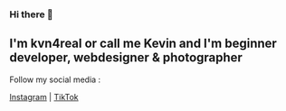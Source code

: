 ### Hi there 👋

## I'm kvn4real or call me Kevin and I'm beginner developer, webdesigner & photographer

Follow my social media : 

[Instagram](https://www.instagram.com/kvn4real_/) | [TikTok](https://www.tiktok.com/@kvncrcy)
